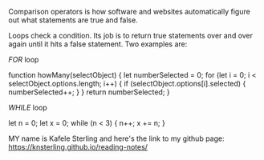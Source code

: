 Comparison operators is how software and websites automatically figure out what statements are true and false.


Loops check a condition. Its job is to return true statements over and over again until it hits a false statement. Two examples are:

*FOR* loop

function howMany(selectObject) {
  let numberSelected = 0;
  for (let i = 0; i < selectObject.options.length; i++) {
    if (selectObject.options[i].selected) {
      numberSelected++;
    }
  }
  return numberSelected;
}

*WHILE* loop

let n = 0;
let x = 0;
while (n < 3) {
  n++;
  x += n;
}
 
 MY name is Kafele Sterling and here's the link to my github page: https://knsterling.github.io/reading-notes/
